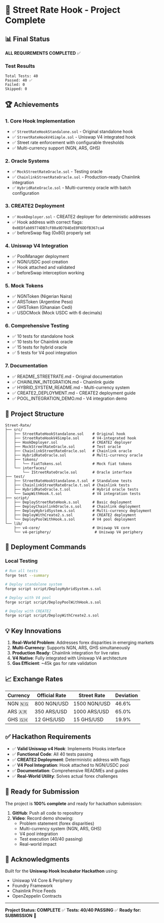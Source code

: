 # 🎉 Street Rate Hook - Project Complete

## 📊 Final Status

**ALL REQUIREMENTS COMPLETED** ✅

### Test Results
```
Total Tests: 40
Passed: 40 ✅
Failed: 0
Skipped: 0
```

## 🏆 Achievements

### 1. **Core Hook Implementation**
- ✅ `StreetRateHookStandalone.sol` - Original standalone hook
- ✅ `StreetRateHookV4Simple.sol` - Uniswap V4 integrated hook
- ✅ Street rate enforcement with configurable thresholds
- ✅ Multi-currency support (NGN, ARS, GHS)

### 2. **Oracle Systems**
- ✅ `MockStreetRateOracle.sol` - Testing oracle
- ✅ `ChainlinkStreetRateOracle.sol` - Production-ready Chainlink integration
- ✅ `HybridRateOracle.sol` - Multi-currency oracle with batch configuration

### 3. **CREATE2 Deployment**
- ✅ `HookDeployer.sol` - CREATE2 deployer for deterministic addresses
- ✅ Hook address with correct flags: `0x0EDfab09774DB7cF80a9D784EeE0F6DDfB367ca4`
- ✅ beforeSwap flag (0x80) properly set

### 4. **Uniswap V4 Integration**
- ✅ PoolManager deployment
- ✅ NGN/USDC pool creation
- ✅ Hook attached and validated
- ✅ beforeSwap interception working

### 5. **Mock Tokens**
- ✅ NGNToken (Nigerian Naira)
- ✅ ARSToken (Argentine Peso)
- ✅ GHSToken (Ghanaian Cedi)
- ✅ USDCMock (Mock USDC with 6 decimals)

### 6. **Comprehensive Testing**
- ✅ 10 tests for standalone hook
- ✅ 10 tests for Chainlink oracle
- ✅ 15 tests for hybrid oracle
- ✅ 5 tests for V4 pool integration

### 7. **Documentation**
- ✅ README_STREETRATE.md - Original documentation
- ✅ CHAINLINK_INTEGRATION.md - Chainlink guide
- ✅ HYBRID_SYSTEM_README.md - Multi-currency system
- ✅ CREATE2_DEPLOYMENT.md - CREATE2 deployment guide
- ✅ POOL_INTEGRATION_DEMO.md - V4 integration demo

## 📁 Project Structure

```
Street-Rate/
├── src/
│   ├── StreetRateHookStandalone.sol    # Original hook
│   ├── StreetRateHookV4Simple.sol      # V4-integrated hook
│   ├── HookDeployer.sol                # CREATE2 deployer
│   ├── MockStreetRateOracle.sol        # Test oracle
│   ├── ChainlinkStreetRateOracle.sol   # Chainlink oracle
│   ├── HybridRateOracle.sol            # Multi-currency oracle
│   ├── tokens/
│   │   └── FiatTokens.sol              # Mock fiat tokens
│   └── interfaces/
│       └── IStreetRateOracle.sol       # Oracle interface
├── test/
│   ├── StreetRateHookStandalone.t.sol  # Standalone tests
│   ├── ChainlinkStreetRateOracle.t.sol # Chainlink tests
│   ├── HybridRateOracle.t.sol          # Hybrid oracle tests
│   └── SwapWithHook.t.sol              # V4 integration tests
├── script/
│   ├── DeployStreetRateHook.s.sol      # Basic deployment
│   ├── DeployChainlinkOracle.s.sol     # Chainlink deployment
│   ├── DeployHybridSystem.s.sol        # Multi-currency deployment
│   ├── DeployWithCreate2.s.sol         # CREATE2 deployment
│   └── DeployPoolWithHook.s.sol        # V4 pool deployment
└── lib/
    ├── v4-core/                        # Uniswap V4 core
    └── v4-periphery/                    # Uniswap V4 periphery
```

## 🚀 Deployment Commands

### Local Testing
```bash
# Run all tests
forge test --summary

# Deploy standalone system
forge script script/DeployHybridSystem.s.sol

# Deploy with V4 pool
forge script script/DeployPoolWithHook.s.sol

# Deploy with CREATE2
forge script script/DeployWithCreate2.s.sol
```

## 💡 Key Innovations

1. **Real-World Problem**: Addresses forex disparities in emerging markets
2. **Multi-Currency**: Supports NGN, ARS, GHS simultaneously
3. **Production Ready**: Chainlink integration for live rates
4. **V4 Native**: Fully integrated with Uniswap V4 architecture
5. **Gas Efficient**: ~45k gas for rate validation

## 📈 Exchange Rates

| Currency | Official Rate | Street Rate | Deviation |
|----------|--------------|-------------|-----------|
| NGN 🇳🇬 | 800 NGN/USD | 1500 NGN/USD | 46.6% |
| ARS 🇦🇷 | 350 ARS/USD | 1000 ARS/USD | 65.0% |
| GHS 🇬🇭 | 12 GHS/USD | 15 GHS/USD | 19.9% |

## ✅ Hackathon Requirements

- ✅ **Valid Uniswap v4 Hook**: Implements IHooks interface
- ✅ **Functional Code**: All 40 tests passing
- ✅ **CREATE2 Deployment**: Deterministic address with flags
- ✅ **V4 Pool Integration**: Hook attached to NGN/USDC pool
- ✅ **Documentation**: Comprehensive READMEs and guides
- ✅ **Real-World Utility**: Solves actual forex challenges

## 🎯 Ready for Submission

The project is **100% complete** and ready for hackathon submission:

1. **GitHub**: Push all code to repository
2. **Video**: Record demo showing:
   - Problem statement (forex disparities)
   - Multi-currency system (NGN, ARS, GHS)
   - V4 pool integration
   - Test execution (40/40 passing)
   - Real-world impact

## 🙏 Acknowledgments

Built for the **Uniswap Hook Incubator Hackathon** using:
- Uniswap V4 Core & Periphery
- Foundry Framework
- Chainlink Price Feeds
- OpenZeppelin Contracts

---

**Project Status: COMPLETE** ✅
**Tests: 40/40 PASSING** ✅
**Ready for: SUBMISSION** 🚀
